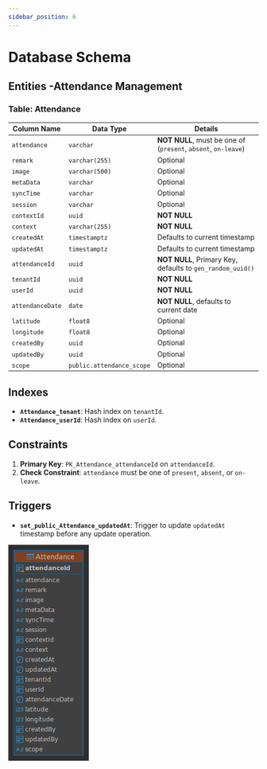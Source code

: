 ```yaml
---
sidebar_position: 6
---
```


# Database Schema

## Entities -Attendance Management

### Table: Attendance

| **Column Name**    | **Data Type**            | **Details**                                                                                     |
|---------------------|--------------------------|-------------------------------------------------------------------------------------------------|
| `attendance`        | `varchar`               | **NOT NULL**, must be one of (`present`, `absent`, `on-leave`)                                  |
| `remark`            | `varchar(255)`          | Optional                                                                                       |
| `image`             | `varchar(500)`          | Optional                                                                                       |
| `metaData`          | `varchar`               | Optional                                                                                       |
| `syncTime`          | `varchar`               | Optional                                                                                       |
| `session`           | `varchar`               | Optional                                                                                       |
| `contextId`         | `uuid`                  | **NOT NULL**                                                                                   |
| `context`           | `varchar(255)`          | **NOT NULL**                                                                                   |
| `createdAt`         | `timestamptz`           | Defaults to current timestamp                                                                  |
| `updatedAt`         | `timestamptz`           | Defaults to current timestamp                                                                  |
| `attendanceId`      | `uuid`                  | **NOT NULL**, Primary Key, defaults to `gen_random_uuid()`                                      |
| `tenantId`          | `uuid`                  | **NOT NULL**                                                                                   |
| `userId`            | `uuid`                  | **NOT NULL**                                                                                   |
| `attendanceDate`    | `date`                  | **NOT NULL**, defaults to current date                                                        |
| `latitude`          | `float8`                | Optional                                                                                       |
| `longitude`         | `float8`                | Optional                                                                                       |
| `createdBy`         | `uuid`                  | Optional                                                                                       |
| `updatedBy`         | `uuid`                  | Optional                                                                                       |
| `scope`             | `public.attendance_scope` | Optional                                                                                       |

## Indexes

- **`Attendance_tenant`**: Hash index on `tenantId`.
- **`Attendance_userId`**: Hash index on `userId`.

## Constraints

1. **Primary Key**: `PK_Attendance_attendanceId` on `attendanceId`.
2. **Check Constraint**: `attendance` must be one of `present`, `absent`, or `on-leave`.

## Triggers

- **`set_public_Attendance_updatedAt`**: Trigger to update `updatedAt` timestamp before any update operation.

![NotificationLogs](assets/attendance.png)
